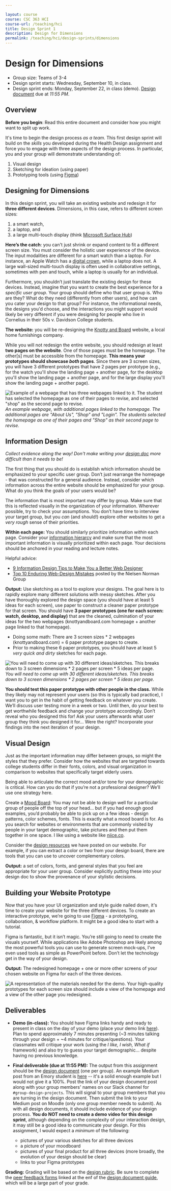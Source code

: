 ```yaml
---

layout: course
course: CSC 363 HCI
course-url: /teaching/hci
title: Design Sprint 1
description: Design for Dimensions
permalink: /teaching/hci/design-sprints/dimensions
---
```


# Design for Dimensions

* Group size: Teams of 3-4
* Design sprint starts: Wednesday, September 10, in class.
* Design sprint ends: Monday, September 22, in class (demo). [Design document](/teaching/hci/design-doc) due at *11:55 PM*. 

## Overview 

**Before you begin**: Read this entire document and consider how you might want to split up work.

It's time to begin the design process *as a team*. This first design sprint will build on the *skills* you developed
during the Health Design assignment and force you to engage with three aspects of the design process. In particular, you and your group will demonstrate understanding of:
1. Visual design
2. Sketching for ideation (using paper)
3. Prototyping tools (using [Figma](https://www.figma.com/))


## Designing for Dimensions
In this design sprint, you will take an existing website and redesign it for **three different devices**. Dimensions, in this case, refers to different screen sizes:
1. a smart watch,
2. a laptop, and
3. a large multi-touch display (think [Microsoft Surface Hub](https://www.microsoft.com/en-us/surface/business/surface-hub-3))

**Here’s the catch**: you can't just shrink or expand content to fit a different screen size. You must consider the holistic user experience of the device. The input modalities are different for a smart watch than a laptop. For instance, an Apple Watch has a [digital crown](https://www.youtube.com/watch?v=aPN13ULL0k4), while a laptop does not. A large wall-sized multi-touch display is often used in collaborative settings, sometimes with pen and touch, while a laptop is usually for an individual.

Furthermore, you shouldn’t just translate the existing design for these devices. Instead, imagine that you want to create the best experience for a *specific user group*. Your group should define who that user group is. Who are they? What do they need (differently from other users), and how can you cater your design to that group? For instance, the informational needs, the designs you'd choose, and the interactions you might support would likely be very different if you were designing for people who live in Cornelius in their 50s v. Davidson College students.

<!-- The website: you will be re-designing something near and dear to all our hearts. In the past, I have assigned websites for Atlanta-based businesses and organizations, including Emory Computer Science department website, Dave's Cosmic Subs in Emory Village, or Atlanta's Fox Theatre. This semester, you will choose the website of a local Atlanta business. Pick an organization or business that you and your groupmates care about, but don't spend too long deciding! -->
**The website:** you will be re-designing the [Knotty and Board](https://www.knottyandboard.com/) website, a local home furnishings company.

While you will not redesign the entire website, you should redesign at least **two pages on the website**. One of those pages must be the homepage. The other[s] must be accessible from the homepage. **This means your prototypes should showcase *both* pages**. Since there are 3 screen sizes, you will have 3 different prototypes that have 2 pages per prototype (e.g., for the watch you'll show the landing page + another page, for the desktop you'll show the landing page + another page, and for the large display you'll show the landing page + another page).

![Example of a webpage that has three webpages linked to it. The student has selected the homepage as one of their pages to revise, and selected "shop" as the second page to revise.](/teaching/hci/images/two-webpages.svg)
*An example webpage, with additional pages linked to the homepage. The additional pages are "About Us", "Shop" and "Login". The students selected the homepage as one of their pages and "Shop" as their second page to revise.*

## Information Design

*Collect evidence along the way! Don't make writing your [design doc](/teaching/hci/design-doc) more difficult than it needs to be!*

The first thing that you should do is establish which information should be emphasized to your specific user group. Don’t just rearrange the homepage - that was constructed for a general audience. Instead, consider which information across the entire website should be emphasized for your group. What do you think the goals of your users would be?

The information that is most important may differ by group. Make sure that this is reflected visually in the organization of your information. Wherever possible, try to check your assumptions. You don’t have time to interview your target group, but you *can* (and should!) explore other websites to get a *very rough* sense of their priorities.

**Within each page:** You should similarly prioritize information *within* each page. Consider your [information hierarcy](https://99designs.com/blog/tips/6-principles-of-visual-hierarchy/) and make sure that the most important information is visually prioritized within each page. Your decisions should be anchored in your reading and lecture notes.

Helpful advice:
* [9 Information Design Tips to Make You a Better Web Designer](https://design.tutsplus.com/articles/9-information-design-tips-to-make-you-a-better-web-designer--psd-1601)
* [Top 10 Enduring Web-Design Mistakes](https://www.nngroup.com/articles/top-10-enduring/) posted by the Nielsen Norman Group

**Output:** Use sketching as a tool to explore your designs. The goal here is to rapidly explore many different solutions with messy sketches. After you have thoroughly explored the design space (you should have at least 5 ideas for each screen), use paper to construct a cleaner paper prototype for that screen. You should have **3 paper prototypes (one for each screen: watch, desktop, and display)** that are the cleaned, culmination of your ideas for the two webpages (knottyandboard.com homepage + another page linked to that homepage).
* Doing some math: There are 3 screen sizes * 2 webpages (knottyandboard.com) = 6 paper prototype pages to create. 
* Prior to making these 6 paper prototypes, you should have at least 5 *very quick and dirty* sketches for each page. 

![You will need to come up with 30 different ideas/sketches. This breaks down to 3 screen dimensions * 2 pages per screen * 5 ideas per page.](/teaching/hci/images/how-many-sketches.svg)
*You will need to come up with 30 different ideas/sketches. This breaks down to 3 screen dimensions * 2 pages per screen * 5 ideas per page.*

**You should test this paper prototype with other people in the class.** While they likely may not represent your users (so this is typically bad practice), I want you to get in the habit of getting feedback on whatever you create. We’ll discuss user testing more in a week or two. Until then, do your best to get worthwhile feedback and change your prototype accordingly. Don’t reveal who you designed this for! Ask your users afterwards what user group they think you designed it for... Were the right? Incorporate your findings into the next iteration of your design.

## Visual Design
Just as the important information may differ between groups, so might the styles that they prefer. Consider how the websites that are targeted towards college students differ in their fonts, colors, and visual organization in comparison to websites that specifically target elderly users.

Being able to articulate the correct mood and/or tone for your demographic is critical. How can you do that if you’re not a professional designer? We’ll use one strategy here.

Create a [Mood Board](https://creativemarket.com/blog/mood-boards-why-and-how-to-create-them): You may not be able to design well for a particular group of people off the top of your head... but if you had enough good examples, you’d probably be able to pick up on a few ideas - design patterns, color schemes, fonts. This is exactly what a mood board is for. As you search for websites or environments that are commonly visited by people in your target demographic, take pictures and then put them together in one space. I like using a website like [niice.co](https://niice.co/).

Consider the [design resources](/teaching/hci/resources) we have posted on our website. For example, if you can extract a color or two from your design board, there are tools that you can use to uncover complementary colors.

**Output:** a set of colors, fonts, and general styles that you feel are appropriate for your user group. Consider explicitly putting these into your design doc to show the provenance of your stylistic decisions.

## Building your Website Prototype
Now that you have your UI organization and style guide nailed down, it's time to create your website for the three different devices. To create an interactive prototype, we’re going to use [Figma](https://www.figma.com/) - a prototyping, collaboration, & workflow platform. It might be a good idea to start with a tutorial.

Figma is fantastic, but it isn’t magic. You’re still going to need to create the visuals yourself. While applications like Adobe Photoshop are likely among the most powerful tools you can use to generate screen mock-ups, I’ve even used tools as simple as PowerPoint before. Don’t let the technology get in the way of your design.

**Output:** The redesigned homepage + one or more other screens of your chosen website on Figma for each of the three devices.

![A representation of the materials needed for the demo. Your high-quality prototypes for each screen size should include a view of the homepage and a view of the other page you redesigned.](/teaching/hci/images/Demos.svg)

## Deliverables
* **Demo (in-class):** You should have Figma links handy and ready to present in class on the day of your demo (place your demo link [here](https://docs.google.com/document/d/1lMmdANulEzOzAnLde3e-CRgK5IxJpyahbI81wD6S5ec/edit?usp=drive_link)). Plan to spend approximately 7 minutes presenting (~3 minutes talking through your design + ~4 minutes for critique/questions). Your classmates will critique your work (using the *I like, I wish, What if* framework) and also try to guess your target demographic… despite having no previous knowledge.

* **Final deliverable (due at 11:55 PM):** The output from this assignment should be the [design document](/teaching/hci/design-doc) (one per group). An example Medium post from an Emory student is [here](https://medium.com/@amart98/design-for-dimensions-emory-cs-department-website-makeover-6d8d7530442c) -- it's a solid enough example but I would not give it a 100%. Post the link of your design document post along with your group members' names on our Slack channel for `#group-design-projects`. This will signal to your group members that you are turning in the design document. Then submit the link to your Medium post on Moodle (only one group member needs to submit). As with all design documents, it should include evidence of your design process. **You do NOT need to create a demo video for this design sprint**, although depending on the complexity of your interaction design, it may still be a good idea to communicate your design. For this assignment, I would expect a *minimum* of the following:
    * pictures of your various sketches for all three devices
    * a picture of your moodboard
    * pictures of your final product for all three devices (more broadly, the evolution of your design should be clear)
    * links to your Figma prototypes

**Grading:** Grading will be based on the [design rubric](https://docs.google.com/spreadsheets/d/1aI9LcmVZmh_977G__U4Guz_rPRCwWZs26J_yHXbhSyY/edit?usp=sharing). Be sure to complete the [peer feedback forms](https://forms.gle/GFQhygcpcVjDVhzy7) linked
at the enf of the [design document guide](/teaching/hci/design-doc), which will be a large part of your grade. 